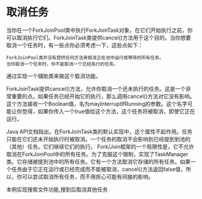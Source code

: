 取消任务
===

当你在一个ForkJoinPool类中执行ForkJoinTask对象，在它们开始执行之前，你可以取消执行它们。ForkJoinTask类提供cancel()方法用于这个目的。当你想要取消一个任务时，有一些点你必须考虑一下，这些点如下：

    ForkJoinPool类并没有提供任何方法来取消正在池中运行或等待的所有任务。
    当你取消一个任务时，你不能取消一个已经执行的任务。

通过实现一个辅助类来做这个取消功能。

ForkJoinTask提供cancel()方法，允许你取消一个还未执行的任务。这是一个非常重要的点。如果任务已经开始它的执行，那么调用cancel()方法对它没有影响。这个方法接收一个Boolean值，名为mayInterruptIfRunning的参数。这个名字可能让你觉得，如果你传入一个true值给这个方法，这个任务将被取消，即使它正在运行。

Java API文档指出，在ForkJoinTask类的默认实现中，这个属性不起作用。任务只能在它们还未开始执行时被取消。一个任务的取消不会影响到已经提到到池的（其他）任务。它们继续它们的执行。 Fork/Join框架的一个局限性是，它不允许取消在ForkJoinPool中的所有任务。为了克服这个限制，实现了TaskManager类。它存储被提到池中的所有任务。它有一个方法取消它存储的所有任务。如果一个任务由于它正在运行或已经完成而不能被取消，cancel()方法返回false值，所以，你可以尝试取消所有任务，而不用担心可能有间接的影响。 

本例实现搜索文件功能,搜到后取消其他任务